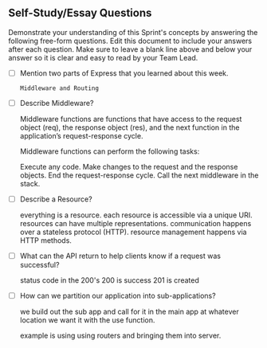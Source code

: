 ## Self-Study/Essay Questions

Demonstrate your understanding of this Sprint's concepts by answering the following free-form questions. Edit this document to include your answers after each question. Make sure to leave a blank line above and below your answer so it is clear and easy to read by your Team Lead.

- [ ] Mention two parts of Express that you learned about this week.

      Middleware and Routing

- [ ] Describe Middleware?

    Middleware functions are functions that have access to the request object (req), the response object (res), and the next function in the application’s request-response cycle.

    Middleware functions can perform the following tasks:

    Execute any code.
    Make changes to the request and the response objects.
    End the request-response cycle.
    Call the next middleware in the stack.

- [ ] Describe a Resource?

    everything is a resource.
    each resource is accessible via a unique URI.
    resources can have multiple representations.
    communication happens over a stateless protocol (HTTP).
    resource management happens via HTTP methods.

- [ ] What can the API return to help clients know if a request was successful?
  
  
    status code in the 200's  200 is success 201 is created 

- [ ] How can we partition our application into sub-applications?

    we build out the sub app and call for it in the main app at whatever location we want it with the use function.

    example is using using routers and bringing them into server.